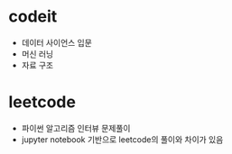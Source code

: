 # codeit
- 데이터 사이언스 입문
- 머신 러닝
- 자료 구조

# leetcode
- 파이썬 알고리즘 인터뷰 문제풀이
- jupyter notebook 기반으로 leetcode의 풀이와 차이가 있음
